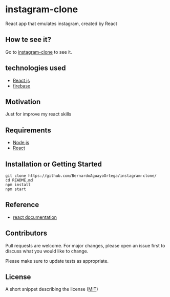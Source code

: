 # instagram-clone
React app that emulates instagram, created by React 

## How te see it?

Go to [instagram-clone](https://bernardoaguayoortega.github.io/instagram-clone/) to see it.

## technologies used

+ [React js](https://reactjs.org/)
+ [firebase](https://firebase.google.com/)

## Motivation

Just for improve my react skills

## Requirements

+ [Node.js](https://nodejs.org/)
+ [React](https://facebook.github.io/react/)

## Installation or Getting Started

	git clone https://github.com/BernardoAguayoOrtega/instagram-clone/
    cd README.md
    npm install
    npm start

    
## Reference

+ [react documentation](https://reactjs.org/)


## Contributors

Pull requests are welcome. For major changes, please open an issue first to discuss what you would like to change.

Please make sure to update tests as appropriate.

## License

A short snippet describing the license ([MIT](http://opensource.org/licenses/mit-license.php))
